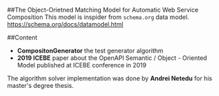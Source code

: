 ##The Object-Orietned Matching Model for Automatic Web Service Composition
This model is inspider from `schema.org` data model. https://schema.org/docs/datamodel.html

##Content

 * __CompositonGenerator__ the test generator algorithm
 * __2019 ICEBE__ paper about the OpenAPI Semantic / Object - Oriented Model published at ICEBE conference in 2019
 
The algorithm solver implementation was done by __Andrei Netedu__ for his master's degree thesis.
